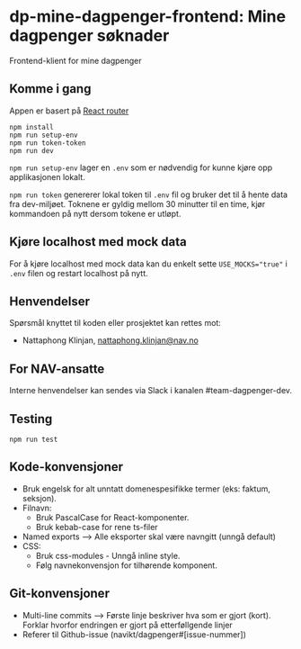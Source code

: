 # dp-mine-dagpenger-frontend: Mine dagpenger søknader

Frontend-klient for mine dagpenger

## Komme i gang

Appen er basert på [React router](https://reactrouter.com)

```shell
npm install
npm run setup-env
npm run token-token
npm run dev
```

`npm run setup-env` lager en `.env` som er nødvendig for kunne kjøre opp applikasjonen lokalt.

`npm run token` genererer lokal token til `.env` fil og bruker det til å hente data fra dev-miljøet. Toknene er gyldig mellom 30 minutter til en time, kjør kommandoen på nytt dersom tokene er utløpt.

## Kjøre localhost med mock data

For å kjøre localhost med mock data kan du enkelt sette `USE_MOCKS="true"` i `.env` filen og restart localhost på nytt.

## Henvendelser

Spørsmål knyttet til koden eller prosjektet kan rettes mot:

- Nattaphong Klinjan, nattaphong.klinjan@nav.no

## For NAV-ansatte

Interne henvendelser kan sendes via Slack i kanalen #team-dagpenger-dev.

## Testing

```shell
npm run test
```

## Kode-konvensjoner

- Bruk engelsk for alt unntatt domenespesifikke termer (eks: faktum, seksjon).
- Filnavn:
  - Bruk PascalCase for React-komponenter.
  - Bruk kebab-case for rene ts-filer
- Named exports --> Alle eksporter skal være navngitt (unngå default)
- CSS:
  - Bruk css-modules - Unngå inline style.
  - Følg navnekonvensjon for tilhørende komponent.

## Git-konvensjoner

- Multi-line commits --> Første linje beskriver hva som er gjort (kort). Forklar hvorfor endringen er gjort på etterføllgende linjer
- Referer til Github-issue (navikt/dagpenger#[issue-nummer])
